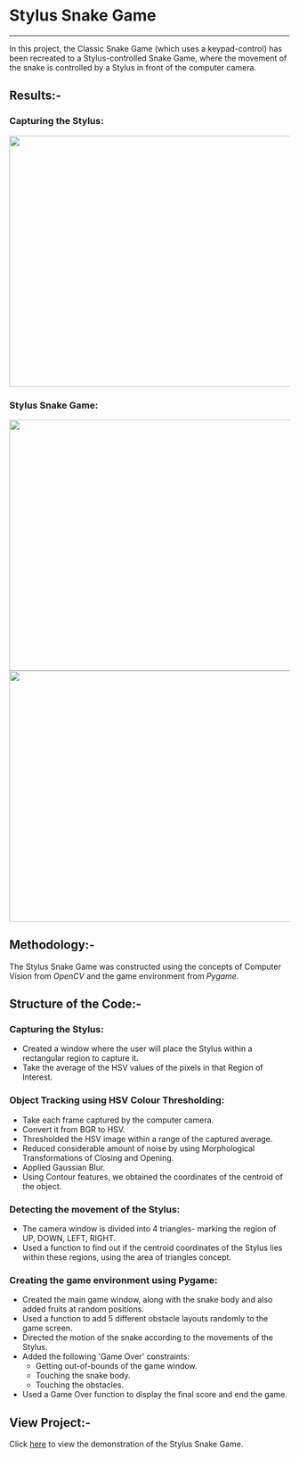 # Stylus Snake Game

***

In this project, the Classic Snake Game (which uses a keypad-control) has been recreated to a Stylus-controlled Snake Game, where the movement of the snake is controlled by a Stylus in front of the computer camera. 

## Results:-

### Capturing the Stylus:
<img src="https://user-images.githubusercontent.com/87858655/136691892-5bca8dfa-80a8-438d-906c-59087345ff92.jpeg" width="800" height="450">

### Stylus Snake Game:
<img src="https://user-images.githubusercontent.com/87858655/136691821-96d4a427-f87d-4ad1-8f39-536c43c6dca4.jpeg" width="800" height="450">

<img src="https://user-images.githubusercontent.com/87858655/136691895-960f7807-59e2-44e3-bf22-9e36638b1d4a.jpeg" width="800" height="450">

## Methodology:-

The Stylus Snake Game was constructed using the concepts of Computer Vision from _OpenCV_ and the game environment from _Pygame_.

## Structure of the Code:-

### Capturing the Stylus:
* Created a window where the user will place the Stylus within a rectangular region to capture it.
* Take the average of the HSV values of the pixels in that Region of Interest. 

### Object Tracking using HSV Colour Thresholding:

* Take each frame captured by the computer camera.
* Convert it from BGR to HSV.
* Thresholded the HSV image within a range of the captured average.
* Reduced considerable amount of noise by using Morphological Transformations of Closing and Opening.
* Applied Gaussian Blur.
* Using Contour features, we obtained the coordinates of the centroid of the object.

### Detecting the movement of the Stylus:

* The camera window is divided into 4 triangles-  marking the region of UP, DOWN, LEFT, RIGHT.
* Used a function to find out if the centroid coordinates of the Stylus lies within these regions, using the area of triangles concept.

### Creating the game environment using Pygame:

* Created the main game window, along with the snake body and also added fruits at random positions.
* Used a function to add 5 different obstacle layouts randomly to the game screen.
* Directed the motion of the snake according to the movements of the Stylus.
* Added the following 'Game Over' constraints:
    * Getting out-of-bounds of the game window.
    * Touching the snake body.
    * Touching the obstacles.
* Used a Game Over function to display the final score and end the game.

## View Project:-

Click [here](https://drive.google.com/file/d/1dIJKaCovz5QvhqxD-vpsmabsd6NoLNYW/view?usp=sharing) to view the demonstration of the Stylus Snake Game.
